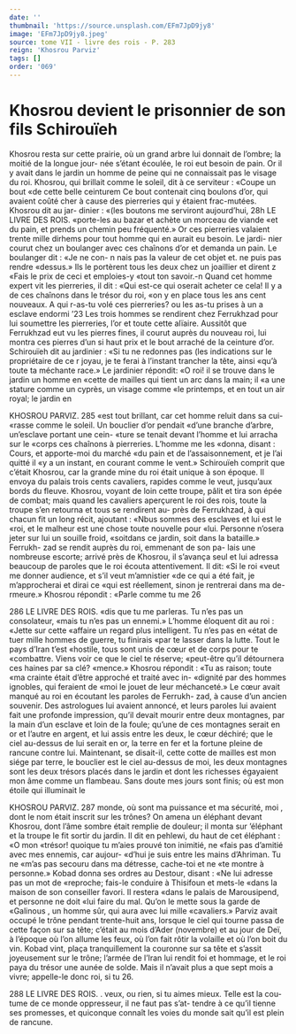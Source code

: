 ```yaml
---
date: ''
thumbnail: 'https://source.unsplash.com/EFm7JpD9jy8'
image: 'EFm7JpD9jy8.jpeg'
source: tome VII - livre des rois - P. 283
reign: 'Khosrou Parviz'
tags: []
order: '069'
---
```


# Khosrou devient le prisonnier de son fils Schirouïeh

Khosrou resta sur cette prairie, où un grand arbre lui donnait de l’ombre; la moitié de la longue jour-
née s’étant écoulée, le roi eut besoin de pain. Or il
y avait dans le jardin un homme de peine qui ne
connaissait pas le visage du roi. Khosrou, qui brillait comme le soleil, dit à ce serviteur : «Coupe un bout
«de cette belle ceinturem Ce bout contenait cinq boulons d’or, qui avaient coûté cher à cause des pierreries qui y étaient frac-mutées. Khosrou dit au jar- dinier : «(les boutons me serviront aujourd’hui,
28h LE LIVRE DES ROIS.
«porte-les au bazar et achète un morceau de viande «et du pain, et prends un chemin peu fréquenté.»
Or ces pierreries valaient trente mille dirhems pour tout homme qui en aurait eu besoin. Le jardi- nier courut chez un boulanger avec ces chaînons d’or
et demanda un pain. Le boulanger dit : «Je ne con- n nais pas la valeur de cet objet et. ne puis pas rendre «dessus.» Ils le portèrent tous les deux chez un
joaillier et dirent z «Fais le prix de ceci et emploies-y «tout ton savoir.-n Quand cet homme expert vit les pierreries, il dit : «Qui est-ce qui oserait acheter ce cela! Il y a de ces chaînons dans le trésor du roi, «on y en place tous les ans cent nouveaux. A qui r-as-tu volé ces pierreries? ou les as-tu prises à un
a esclave endormi ’23
Les trois hommes se rendirent chez Ferrukhzad pour lui soumettre les pierreries, l’or et toute cette alïaire. Aussitôt que Ferrukhzad eut vu les pierres fines, il courut auprès du nouveau roi, lui montra ces pierres d’un si haut prix et le bout arraché de la ceinture d’or. Schirouïeh dit au jardinier : «Si tu ne redonnes pas (les indications sur le propriétaire de ce
r joyau, je te ferai à l’instant trancher la tête, ainsi «qu’à toute ta méchante race.» Le jardinier répondit:
«O roi! il se trouve dans le jardin un homme en «cette de mailles qui tient un arc dans la main; il «a une stature comme un cyprès, un visage comme «le printemps, et en tout un air royal; le jardin en

KHOSROU PARVIZ. 285 «est tout brillant, car cet homme reluit dans sa cui-
«rasse comme le soleil. Un bouclier d’or pendait «d’une branche d’arbre, un’esclave portant une cein-
«ture se tenait devant l’homme et lui arracha sur le «corps ces chaînons à pierreries. L’homme me les «donna, disant : Cours, et apporte-moi du marché «du pain et de l’assaisonnement, et je l’ai quitté il
«y a un instant, en courant comme le vent.» Schirouïeh comprit que c’était Khosrou, car la
grande mine du roi était unique à son époque. Il envoya du palais trois cents cavaliers, rapides comme le veut, jusqu’aux bords du fleuve. Khosrou, voyant
de loin cette troupe, pâlit et tira son épée de combat;
mais quand les cavaliers aperçurent le roi des rois, toute la troupe s’en retourna et tous se rendirent au- près de Ferrukhzad, à qui chacun fit un long récit, ajoutant : «Nbus sommes des esclaves et lui est le «roi, et le malheur est une chose toute nouvelle pour
«lui. Personne n’osera jeter sur lui un souille froid, «soitdans ce jardin, soit dans la bataille.» Ferrukh- zad se rendit auprès du roi, emmenant de son pa- lais une nombreuse escorte; arrivé près de Khosrou,
il s’avança seul et lui adressa beaucoup de paroles
que le roi écouta attentivement. Il dit: «Si le roi «veut me donner audience, et s’il veut m’amnistier
«de ce qui a été fait, je m’approcherai et dirai ce
«qui est réellement, sinon je rentrerai dans ma de- rmeure.» Khosrou répondit : «Parle comme tu me
26

286 LE LIVRE DES ROIS.
«dis que tu me parleras. Tu n’es pas un consolateur, «mais tu n’es pas un ennemi.»
L’homme éloquent dit au roi : «Jette sur cette «affaire un regard plus intelligent. Tu n’es pas en «état de tuer mille hommes de guerre, tu finirais «par te lasser dans la lutte. Tout le pays d’Iran t’est «hostile, tous sont unis de cœur et de corps pour te «combattre. Viens voir ce que le ciel te réserve; «peut-être qu’il détournera ces haines par sa clé?
«mence.» Khosrou répondit : «Tu as raison; toute
«ma crainte était d’être approché et traité avec in-
«dignité par des hommes ignobles, qui feraient de «moi le jouet de leur méchanceté.» Le cœur avait
manqué au roi en écoutant les paroles de Ferrukh-
zad, à cause d’un ancien souvenir. Des astrologues
lui avaient annoncé, et leurs paroles lui avaient fait une profonde impression, qu’il devait mourir entre deux montagnes, par la main d’un esclave et loin
de la foule; qu’une de ces montagnes serait en or et l’autre en argent, et lui assis entre les deux, le cœur déchiré; que le ciel au-dessus de lui serait en or, la terre en fer et la fortune pleine de rancune contre lui. Maintenant, se disait-il, cette cotte de mailles est mon siége par terre, le bouclier est le ciel au-dessus
de moi, les deux montagnes sont les deux trésors placés dans le jardin et dont les richesses égayaient mon âme comme un flambeau. Sans doute mes jours sont finis; où est mon étoile qui illuminait le

KHOSROU PARVIZ. 287 monde, où sont ma puissance et ma sécurité, moi ,
dont le nom était inscrit sur les trônes?
On amena un éléphant devant Khosrou, dont
l’âme sombre était remplie de douleur; il monta
sur ’éléphant et la troupe le fit sortir du jardin. Il
dit en pehlewi, du haut de cet éléphant : «O mon
«trésor! quoique tu m’aies prouvé ton inimitié, ne
«fais pas d’amitié avec mes ennemis, car aujour-
«d’hui je suis entre les mains d’Ahriman. Tu ne
«m’as pas secouru dans ma détresse, cache-toi et ne
«te montre à personne.» Kobad donna ses ordres
au Destour, disant : «Ne lui adresse pas un mot de
«reproche; fais-le conduire à Thisifoun et mets-le
«dans la maison de son conseiller favori. Il restera
«dans le palais de Marousipend, et personne ne doit
«lui faire du mal. Qu’on le mette sous la garde de
«Galinous , un homme sûr, qui aura avec lui mille «cavaliers.»
Parviz avait occupé le trône pendant trente-huit ans, lorsque le ciel qui tourne passa de cette façon sur sa tête; c’était au mois d’Ader (novembre) et au
jour de Deï, à l’époque où l’on allume les feux, où
l’on fait rôtir la volaille et où l’on boit du vin.
Kobad vint, plaça tranquillement la couronne sur sa tête et s’assit joyeusement sur le trône; l’armée
de l’Iran lui rendit foi et hommage, et le roi paya
du trésor une aunée de solde. Mais il n’avait plus
a
que sept mois a vivre; appelle-le donc roi, si tu 26.

288 LE LIVRE DES ROIS.
. veux, ou rien, si tu aimes mieux. Telle est la cou-
tume de ce monde oppresseur, il ne faut pas s’at- tendre à ce qu’il tienne ses promesses, et quiconque connaît les voies du monde sait qu’il est plein de rancune.
